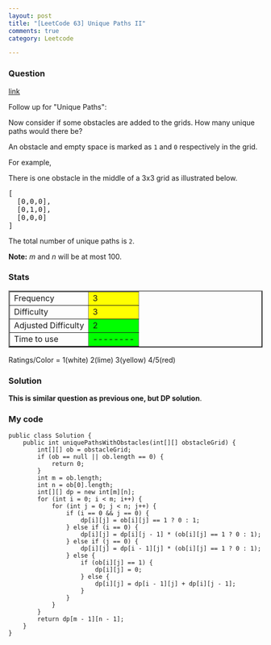 ```yaml
---
layout: post
title: "[LeetCode 63] Unique Paths II"
comments: true
category: Leetcode

---
```


### Question 

[link](http://oj.leetcode.com/problems/unique-paths-ii/)

<div class="question-content">
            <p></p><p>Follow up for "Unique Paths":</p>

<p>Now consider if some obstacles are added to the grids. How many unique paths would there be?</p>

<p>An obstacle and empty space is marked as <code>1</code> and <code>0</code> respectively in the grid.</p>

<p>For example,<br>
</p><p>There is one obstacle in the middle of a 3x3 grid as illustrated below.</p>
<pre>[
  [0,0,0],
  [0,1,0],
  [0,0,0]
]
</pre>
<p>The total number of unique paths is <code>2</code>.</p>

<p><b>Note:</b> <i>m</i> and <i>n</i> will be at most 100.</p><p></p>
          </div>

### Stats

<table border="2">
	<tr>
		<td>Frequency</td>
		<td bgcolor="yellow">3</td>
	</tr>
	<tr>
		<td>Difficulty</td>
		<td bgcolor="yellow">3</td>
	</tr>
	<tr>
		<td>Adjusted Difficulty</td>
		<td bgcolor="lime">2</td>
	</tr>
	<tr>
		<td>Time to use</td>
		<td bgcolor="lime">--------</td>
	</tr>
</table>

Ratings/Color = 1(white) 2(lime) 3(yellow) 4/5(red)

### Solution

__This is similar question as previous one, but DP solution__. 

### My code

	public class Solution {
	    public int uniquePathsWithObstacles(int[][] obstacleGrid) {
	        int[][] ob = obstacleGrid;
	        if (ob == null || ob.length == 0) {
	            return 0;
	        }
	        int m = ob.length;
	        int n = ob[0].length;
	        int[][] dp = new int[m][n];
	        for (int i = 0; i < m; i++) {
	            for (int j = 0; j < n; j++) {
	                if (i == 0 && j == 0) {
	                    dp[i][j] = ob[i][j] == 1 ? 0 : 1;
	                } else if (i == 0) {
	                    dp[i][j] = dp[i][j - 1] * (ob[i][j] == 1 ? 0 : 1);
	                } else if (j == 0) {
	                    dp[i][j] = dp[i - 1][j] * (ob[i][j] == 1 ? 0 : 1);
	                } else {
	                    if (ob[i][j] == 1) {
	                        dp[i][j] = 0;
	                    } else {
	                        dp[i][j] = dp[i - 1][j] + dp[i][j - 1];
	                    }
	                }
	            }
	        }
	        return dp[m - 1][n - 1];
	    }
	}

